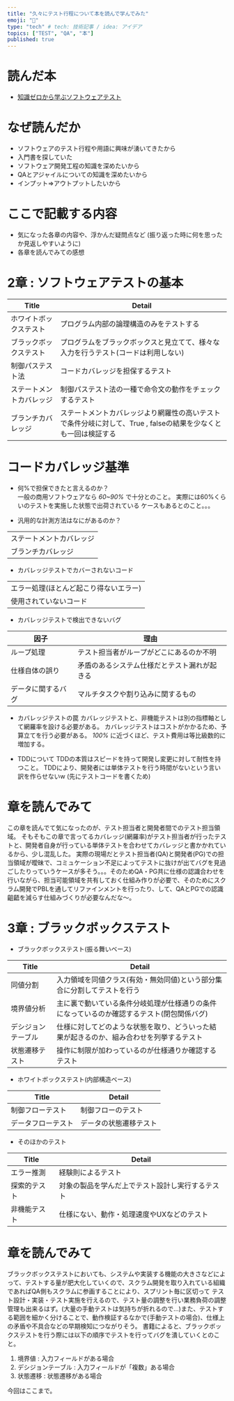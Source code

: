 ```yaml
---
title: "久々にテスト行程について本を読んで学んでみた"
emoji: "🐙"
type: "tech" # tech: 技術記事 / idea: アイデア
topics: ["TEST", "QA", "本"]
published: true
---
```


# 読んだ本
* [知識ゼロから学ぶソフトウェアテスト](https://www.amazon.co.jp/dp/B00HQ7S5CA/ref=dp-kindle-redirect?_encoding=UTF8&btkr=1)  

# なぜ読んだか
* ソフトウェアのテスト行程や用語に興味が湧いてきたから
* 入門書を探していた
* ソフトウェア開発工程の知識を深めたいから
* QAとアジャイルについての知識を深めたいから
* インプット=>アウトプットしたいから


# ここで記載する内容
* 気になった各章の内容や、浮かんだ疑問点など
(振り返った時に何を思ったか見返しやすいように)
* 各章を読んでみての感想

# 2章 : ソフトウェアテストの基本 
|  Title  |  Detail  |
| ---- | ---- |
|  ホワイトボックステスト  |  プログラム内部の論理構造のみをテストする  |
|  ブラックボックステスト | プログラムをブラックボックスと見立てて、様々な入力を行うテスト(コードは利用しない)   |
|  制御パステスト法 |  コードカバレッジを担保するテスト  |
|  ステートメントカバレッジ |  制御パステスト法の一種で命令文の動作をチェックするテスト  |
| ブランチカバレッジ  | ステートメントカバレッジより網羅性の高いテストで条件分岐に対して、True , falseの結果を少なくとも一回は検証する  |  

# コードカバレッジ基準
* 何%で担保できたと言えるのか？  
一般の商用ソフトウェアなら *60~90%* で十分とのこと。
実際には60%くらいのテストを実施した状態で出荷されている
ケースもあるとのこと。。。


* 汎用的な計測方法はなにがあるのか？  

|   | 
| ---- |
| ステートメントカバレッジ  |  
|ブランチカバレッジ |

* カバレッジテストでカバーされないコード  

|   | 
| ---- |
| エラー処理(ほとんど起こり得ないエラー)  |  
|使用されていないコード |

* カバレッジテストで検出できないバグ  

| 因子 | 理由 |
| ---- | ---- |   
| ループ処理  | テスト担当者がループがどこにあるのか不明 |  
| 仕様自体の誤り | 矛盾のあるシステム仕様だとテスト漏れが起きる |  
| データに関するバグ | マルチタスクや割り込みに関するもの | 

* カバレッジテストの罠
カバレッジテストと、非機能テストは別の指標軸として網羅率を設ける必要がある。
カバレッジテストはコストがかかるため、予算立てを行う必要がある。
*100%* に近づくほど、テスト費用は等比級数的に増加する。

* TDDについて
TDDの本質はスピードを持って開発し変更に対して耐性を持つこと。
TDDにより、開発者には単体テストを行う時間がないという言い訳を作らせないw (先にテストコードを書くため) 

# 章を読んでみて
この章を読んでて気になったのが、テスト担当者と開発者間でのテスト担当領域。
そもそもこの章で言ってるカバレッジ(網羅率)がテスト担当者が行ったテストと、開発者自身が行っている単体テストを合わせてカバレッジと書かかれているから、少し混乱した。
実際の現場だとテスト担当者(QA)と開発者(PG)での担当領域が曖昧で、コミュケーション不足によってテストに抜けが出てバグを見過ごしたりっていうケースが多そう。。。そのためQA・PG共に仕様の認識合わせを行いながら、担当可能領域を共有しておく仕組み作りが必要で、そのためにスクラム開発でPBLを通してリファインメントを行ったり、して、QAとPGでの認識齟齬を減らす仕組みづくりが必要なんだな〜。


# 3章 : ブラックボックステスト

* ブラックボックステスト(振る舞いベース)  

|  Title  |  Detail  |
| ---- | ---- |
|  同値分割  | 入力領域を同値クラス(有効・無効同値)という部分集合に分割してテストを行う |
|  境界値分析 | 主に裏で動いている条件分岐処理が仕様通りの条件になっているのか確認するテスト(閉包関係バグ) |
|  デシジョンテーブル | 仕様に対してどのような状態を取り、どういった結果が起きるのか、組み合わせを列挙するテスト |
|  状態遷移テスト | 操作に制限が加わっているのが仕様通りか確認するテスト |

* ホワイトボックステスト(内部構造ベース)

|  Title  |  Detail  |
| ---- | ---- |
| 制御フローテスト  |  制御フローのテスト  |
|  データフローテスト | データの状態遷移テスト   |

* そのほかのテスト

|  Title  |  Detail  |
| ---- | ---- |
| エラー推測  |  経験則によるテスト  |
| 探索的テスト | 対象の製品を学んだ上でテスト設計し実行するテスト |
| 非機能テスト | 仕様にない、動作・処理速度やUXなどのテスト   |

# 章を読んでみて
ブラックボックステストにおいても、システムや実装する機能の大きさなどによって、テストする量が肥大化していくので、スクラム開発を取り入れている組織であればQA側もスクラムに参画することにより、スプリント毎に区切って
テスト設計・実装・テスト実施を行えるので、テスト量の調整を行い業務負荷の調整管理も出来るはず。(大量の手動テストは気持ちが折れるので...)また、テストする範囲を細かく分けることで、動作検証するなかで(手動テストの場合)、仕様上の矛盾や不具合などの早期検知につながりそう。
書籍によると、ブラックボックステストを行う際には以下の順序でテストを行ってバグを潰していくとのこと。
1. 境界値 : 入力フィールドがある場合
2. デシジョンテーブル : 入力フィールドが「複数」ある場合
3. 状態遷移 : 状態遷移がある場合

今回はここまで。
